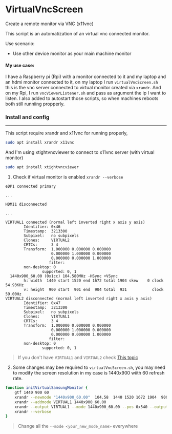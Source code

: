 # VirtualVncScreen
Create a remote monitor via VNC (x11vnc)

This scriipt is an automatization of an virtual vnc connected monitor.

Use scenario:
* Use other device monitor as your main machine monitor


#### My use case:

I have a Raspberry pi (Rpi) with a monitor connected to it and my laptop and an hdmi monitor connected to it, on my laptop I run ``virtualVncScreen.sh`` this is the vnc server connected to virtual monitor created via `xrandr`. And on my Rpi, I run `vncViewerListener.sh` and pass as argument the ip I want to listen. I also added to autostart those scripts, so when machines reboots both still runniing propperly.

### Install and config
___

This script require xrandr and x11vnc for running properly,

```bash
sudo apt install xrandr x11vnc
```
And I'm using xtightvncviewer to connect to x11vnc server (with virtual monitor)

```bash
sudo apt install xtightvncviewer
```

1) Check if virtual monitor is enabled `xrandr --verbose`
```
eDP1 connected primary 

...

HDMI1 disconnected

...

VIRTUAL1 connected (normal left inverted right x axis y axis)
        Identifier: 0x46
        Timestamp:  3213300
        Subpixel:   no subpixels
        Clones:     VIRTUAL2
        CRTCs:      3 4
        Transform:  1.000000 0.000000 0.000000
                    0.000000 1.000000 0.000000
                    0.000000 0.000000 1.000000
                   filter: 
        non-desktop: 0 
                supported: 0, 1
  1440x900_60.00 (0x1cc) 104.580MHz -HSync +VSync
        h: width  1440 start 1520 end 1672 total 1904 skew    0 clock  54.93KHz
        v: height  900 start  901 end  904 total  931           clock  59.00Hz
VIRTUAL2 disconnected (normal left inverted right x axis y axis)
        Identifier: 0x47
        Timestamp:  3213300
        Subpixel:   no subpixels
        Clones:     VIRTUAL1
        CRTCs:      3 4
        Transform:  1.000000 0.000000 0.000000
                    0.000000 1.000000 0.000000
                    0.000000 0.000000 1.000000
                   filter: 
        non-desktop: 0 
                supported: 0, 1

```
>If you don't have `VIRTUAL1` and `VIRTUAL2` check [This topic](https://unix.stackexchange.com/questions/378373/add-virtual-output-to-xorg)

2) Some changes may bee required to `virtualVncScreen.sh`, you may need to modify the screen resolution in my case is 1440x900 wiith 60 refresh rate.
```bash
function initVirtualSamsungMonitor {
	gtf 1440 900 60
	xrandr --newmode "1440x900_60.00"  104.58  1440 1520 1672 1904  900 901 904 931  -HSync +Vsync
	xrandr --addmode VIRTUAL1 1440x900_60.00
	xrandr --output VIRTUAL1 --mode 1440x900_60.00 --pos 0x540 --output HDMI1 --pos 1440x0
	xrandr --verbose
}
```
>Change all the `--mode <your_new_mode_name>` everywhere

